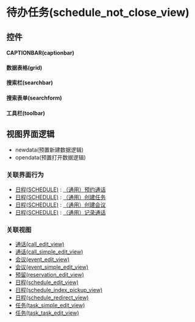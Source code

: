 # 待办任务(schedule_not_close_view)  <!-- {docsify-ignore-all} -->



## 控件
#### CAPTIONBAR(captionbar)
#### 数据表格(grid)
#### 搜索栏(searchbar)
#### 搜索表单(searchform)
#### 工具栏(toolbar)

## 视图界面逻辑
  * newdata(预置新建数据逻辑)
  * opendata(预置打开数据逻辑)


### 关联界面行为
  * [日程(SCHEDULE)](module/crm/schedule) : [（通用）预约通话](module/crm/schedule#界面行为)
  * [日程(SCHEDULE)](module/crm/schedule) : [（通用）创建任务](module/crm/schedule#界面行为)
  * [日程(SCHEDULE)](module/crm/schedule) : [（通用）创建会议](module/crm/schedule#界面行为)
  * [日程(SCHEDULE)](module/crm/schedule) : [（通用）记录通话](module/crm/schedule#界面行为)

### 关联视图
  * [通话(call_edit_view)](app/view/call_edit_view)
  * [通话(call_simple_edit_view)](app/view/call_simple_edit_view)
  * [会议(event_edit_view)](app/view/event_edit_view)
  * [会议(event_simple_edit_view)](app/view/event_simple_edit_view)
  * [预留(reservation_edit_view)](app/view/reservation_edit_view)
  * [日程(schedule_edit_view)](app/view/schedule_edit_view)
  * [日程(schedule_index_pickup_view)](app/view/schedule_index_pickup_view)
  * [日程(schedule_redirect_view)](app/view/schedule_redirect_view)
  * [任务(task_simple_edit_view)](app/view/task_simple_edit_view)
  * [任务(task_task_edit_view)](app/view/task_task_edit_view)

<script>
 const { createApp } = Vue
  createApp({
    data() {
      return {

      }
    }
  }).use(ElementPlus).mount('#app')
</script>